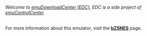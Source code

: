 ###### Welcome to [emuDownloadCenter (EDC)](https://github.com/PhoenixInteractiveNL/emuDownloadCenter/wiki/), EDC is a side project of [emuControlCenter](https://github.com/PhoenixInteractiveNL/emuControlCenter/wiki/)

For more information about this emulator, visit the [**bZSNES**](https://github.com/PhoenixInteractiveNL/emuDownloadCenter/wiki/Emulator-bzsnes#menu) page.
